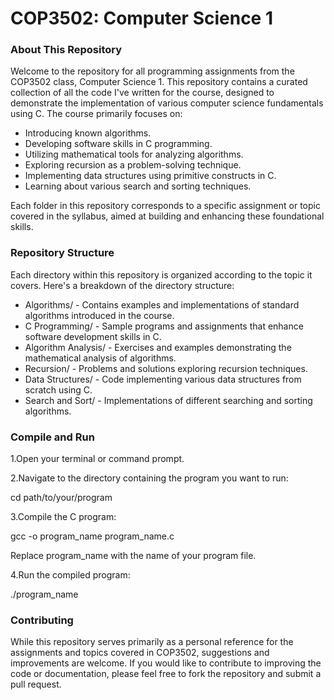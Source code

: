 # COP3502: Computer Science 1 

### About This Repository

Welcome to the repository for all programming assignments from the COP3502 class, Computer Science 1. This repository contains a curated collection of all the code I've written for the course, designed to demonstrate the implementation of various computer science fundamentals using C. The course primarily focuses on:

- Introducing known algorithms.
- Developing software skills in C programming.
- Utilizing mathematical tools for analyzing algorithms.
- Exploring recursion as a problem-solving technique.
- Implementing data structures using primitive constructs in C.
- Learning about various search and sorting techniques.

Each folder in this repository corresponds to a specific assignment or topic covered in the syllabus, aimed at building and enhancing these foundational skills.

### Repository Structure

Each directory within this repository is organized according to the topic it covers. Here's a breakdown of the directory structure:

- Algorithms/ - Contains examples and implementations of standard algorithms introduced in the course.
- C Programming/ - Sample programs and assignments that enhance software development skills in C.
- Algorithm Analysis/ - Exercises and examples demonstrating the mathematical analysis of algorithms.
- Recursion/ - Problems and solutions exploring recursion techniques.
- Data Structures/ - Code implementing various data structures from scratch using C.
- Search and Sort/ - Implementations of different searching and sorting algorithms.

### Compile and Run

1.Open your terminal or command prompt.

2.Navigate to the directory containing the program you want to run:

 cd path/to/your/program

3.Compile the C program:

 gcc -o program_name program_name.c

 Replace program_name with the name of your program file.

4.Run the compiled program:

 ./program_name


### Contributing

While this repository serves primarily as a personal reference for the assignments and topics covered in COP3502, suggestions and improvements are welcome. If you would like to contribute to improving the code or documentation, please feel free to fork the repository and submit a pull request.
